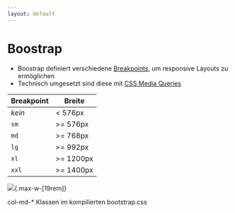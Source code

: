 ```yaml
---
layout: default
---
```


# Boostrap <SubHeading text="Breakpoints"/>

<div class="grid grid-cols-12 gap-6">
<div class="col-span-6">

- Boostrap definiert verschiedene [Breakpoints](https://getbootstrap.com/docs/5.3/layout/breakpoints/), um responsive Layouts zu ermöglichen
- Technisch umgesetzt sind diese mit [CSS Media Queries](https://developer.mozilla.org/en-US/docs/Web/CSS/CSS_media_queries)

| **Breakpoint** | **Breite** |
| -------------- | ---------- |
| _kein_         | < 576px    |
| `sm`           | >= 576px   |
| `md`           | >= 768px   |
| `lg`           | >= 992px   |
| `xl`           | >= 1200px  |
| `xxl`          | >= 1400px  |

</div>
<div class="col-span-6">

![](/images/bootstrap-dist-col-md.png){.max-w-[19rem]}

<Figcaption>col-md-* Klassen im kompilierten bootstrap.css</Figcaption>

</div>
</div>

<PageNumber/>
